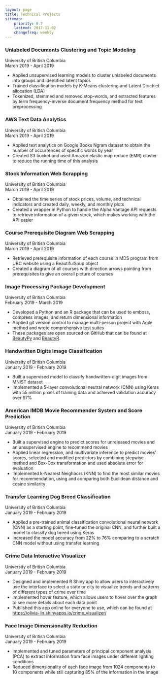 ```yaml
---
layout: page
title: Technical Projects
sitemap:
    priority: 0.7
    lastmod: 2017-11-02
    changefreq: weekly
---
```


### Unlabeled Documents Clustering and Topic Modeling
University of British Columbia <br/>
March 2019 - April 2019 <br/>
- Applied unsupervised learning models to cluster unlabeled documents into groups and identified latent topics
- Trained classification models by K-Means clustering and Latent Dirichlet allocation (LDA)
- Tokenized, stemmed and removed stop-words, and extracted features by term frequency-inverse document frequency method for text preprocessing


### AWS Text Data Analytics
University of British Columbia <br/>
March 2019 - April 2019 <br/>
-	Applied text analytics on Google Books Ngram dataset to obtain the number of occurrences of specific words by year 
-	Created S3 bucket and used Amazon elastic map reduce (EMR) cluster to reduce the running time of this analysis


### Stock Information Web Scrapping
University of British Columbia <br/>
March 2019 - April 2019 <br/>
-	Obtained the time series of stock prices, volume, and technical indicators and created daily, weekly, and monthly plots
-	Created a wrapper in Python to handle the Alpha Vantage API requests to retrieve information of a given stock, which makes working with the API easier


### Course Prerequisite Diagram Web Scrapping
University of British Columbia <br/>
March 2019 - April 2019 <br/>
-	Retrieved prerequisite information of each course in MDS program from UBC website using a BeautifulSoup object
-	Created a diagram of all courses with direction arrows pointing from prerequisites to give an overall picture of courses


### Image Processing Package Development
University of British Columbia <br/>
February 2019 - March 2019 <br/>
- Developed a Python and an R package that can be used to emboss, compress images, and return dimensional information
-	Applied git version control to manage multi-person project with Agile method and wrote comprehensive test suites
- These packages are open sourced on GitHub that can be found at [BeautyPy](https://github.com/olivia-lin/BeautyPy) and [BeautyR](https://github.com/olivia-lin/BeautyR).


### Handwritten Digits Image Classification
University of British Columbia <br/>
January 2019 - February 2019 <br/>
-	Built a supervised model to classify handwritten-digit images from MNIST dataset
-	Implemented a 5-layer convolutional neutral network (CNN) using Keras with 55 million pixels of training data and achieved validation accuracy over 97%


### American IMDB Movie Recommender System and Score Prediction
University of British Columbia <br/>
January 2019 - February 2019 <br/>
-	Built a supervised engine to predict scores for unreleased movies and an unsupervised engine to recommend movies
-	Applied linear regression, and multivariate inference to predict movies’ scores, selected and modified predictors by combining stepwise method and Box-Cox transformation and used absolute error for evaluation 
-	Implemented k-Nearest Neighbors (KNN) to find the most similar movies for recommendation, using and comparing both Euclidean distance and cosine similarity 


### Transfer Learning Dog Breed Classification
University of British Columbia <br/>
January 2019 - February 2019 <br/>
- Applied a pre-trained animal classification convolutional neural network (CNN) as a starting point, fine-tuned the original CNN, and further built a model to classify dog breed using Keras
-	Increased the model accuracy from 22% to 76% comparing to a scratch CNN model without using transfer learning


### Crime Data Interactive Visualizer
University of British Columbia <br/>
January 2019 - February 2019 <br/>
-	Designed and implemented R Shiny app to allow users to interactively use the interface to select a state or city to visualize trends and patterns of different types of crime over time
-	Implemented hover feature, which allows users to hover over the graph to see more details about each data point
-	Published this app online for everyone to use, which can be found at https://olivia-lin.shinyapps.io/crime_visualizer/


### Face Image Dimensionality Reduction
University of British Columbia <br/>
January 2019 - February 2019 <br/>
-	Implemented and tuned parameters of principal component analysis (PCA) to extract information from face images under different lighting conditions
-	Reduced dimensionality of each face image from 1024 components to 10 components while still capturing 85% of the information in the image
